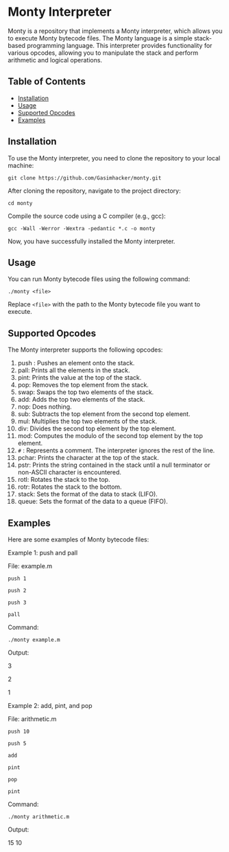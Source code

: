 # Monty Interpreter

Monty is a repository that implements a Monty interpreter, which allows you to execute Monty bytecode files. The Monty language is a simple stack-based programming language. This interpreter provides functionality for various opcodes, allowing you to manipulate the stack and perform arithmetic and logical operations.

## Table of Contents

- [Installation](#installation)
- [Usage](#usage)
- [Supported Opcodes](#supported-opcodes)
- [Examples](#examples)

## Installation

To use the Monty interpreter, you need to clone the repository to your local machine:

`git clone https://github.com/Gasimhacker/monty.git`


After cloning the repository, navigate to the project directory:

`cd monty`


Compile the source code using a C compiler (e.g., gcc):

`gcc -Wall -Werror -Wextra -pedantic *.c -o monty`


Now, you have successfully installed the Monty interpreter.

## Usage

You can run Monty bytecode files using the following command:

`./monty <file>`


Replace `<file>` with the path to the Monty bytecode file you want to execute.

## Supported Opcodes

The Monty interpreter supports the following opcodes:

1. push <int>: Pushes an element onto the stack.
2. pall: Prints all the elements in the stack.
3. pint: Prints the value at the top of the stack.
4. pop: Removes the top element from the stack.
5. swap: Swaps the top two elements of the stack.
6. add: Adds the top two elements of the stack.
7. nop: Does nothing.
8. sub: Subtracts the top element from the second top element.
9. mul: Multiplies the top two elements of the stack.
10. div: Divides the second top element by the top element.
11. mod: Computes the modulo of the second top element by the top element.
12. `#` <comment>: Represents a comment. The interpreter ignores the rest of the line.
13. pchar: Prints the character at the top of the stack.
14. pstr: Prints the string contained in the stack until a null terminator or non-ASCII character is encountered.
15. rotl: Rotates the stack to the top.
16. rotr: Rotates the stack to the bottom.
17. stack: Sets the format of the data to stack (LIFO).
18. queue: Sets the format of the data to a queue (FIFO).

## Examples

Here are some examples of Monty bytecode files:

Example 1: push and pall

File: example.m


`push 1` 

`push 2`  

`push 3`  

`pall`  



Command:

`./monty example.m`


Output:


3 

2  

1  



Example 2: add, pint, and pop

File: arithmetic.m


`push 10`  

`push 5`  

`add`  

`pint` 

`pop`  

`pint`  



Command:

`./monty arithmetic.m`


Output:


15
10

